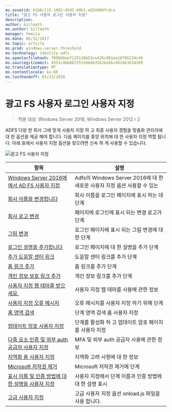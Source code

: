 ```yaml
---
ms.assetid: 61b6c115-1082-45d5-b0b1-ed24d06fcdce
title: "광고 FS 사용자 로그인 사용자 지정"
description: 
author: billmath
ms.author: billmath
manager: femila
ms.date: 05/31/2017
ms.topic: article
ms.prod: windows-server-threshold
ms.technology: identity-adfs
ms.openlocfilehash: 709bb8ae7135126b53ce426c981ee16705234cd9
ms.sourcegitcommit: d351cdbb0bf2533d6db35626ebbc4924b3834309
ms.translationtype: MT
ms.contentlocale: ko-KR
ms.lasthandoff: 01/23/2018
---
```

# <a name="ad-fs-user-sign-in-customization"></a>광고 FS 사용자 로그인 사용자 지정

>적용 대상: Windows Server 2016, Windows Server 2012 r 2

ADFS 다양 한 회사 그에 맞게 사용자 지정 하 고 최종 사용자 경험을 맞춤화 관리자에 대 한 옵션을 제공 해야 합니다.  다음 페이지를 중앙 위치에 대 한 사용자 지정 역할 됩니다.  아래 표에서 사용자 지정 옵션을 찾으려면 신속 하 게 사용할 수 있습니다.



![광고 FS 사용자 지정](media/AD-FS-user-sign-in-customization/ADFS_Blue_Custom2.png) 
    
  







항목|설명|
-----|-----|
[Windows Server 2016에에서 AD FS 사용자 지정](AD-FS-Customization-in-Windows-Server-2016.md)|Adfs의 Windows Server 2016에 대 한 새로운 사용자 지정 옵션 사용할 수 있는|
[회사 이름을 변경합니다](Change-the-company-name-on-the-AD-FS-sign-in-page.md)|회사 이름을 로그인 페이지에 표시 하는 데 단계|
[회사 로고 변경](Change-the-company-logo-on-the-AD-FS-sign-in-page.md)|페이지에 로그인에 표시 되는 변경 로고가 단계|
[그림 변경](Change-the-illustration-on-the-AD-FS-sign-in-page.md)|로그인 페이지에 표시 되는 그림 변경에 대 한 단계|
[로그인 설명을 추가합니다](Add-sign-in-page-description.md)|로그인 페이지에 대 한 설명을 추가 단계|
[추가 도움말 센터 링크](Add-Help-Desk-Link.md)|도움말 센터 링크를 추가 단계|
[홈 링크 추가](Add-Home-Link.md)|홈 링크를 추가 단계|
[개인 정보 보호 링크 추가](Add-Privacy-Link.md)|개인 정보 링크를 추가 단계|
[사용자 지정 웹 테마를 받으세요.](Custom-Web-Themes-in-AD-FS.md)|사용자 지정 웹 테마를 사용에 관한 정보
[사용자 지정 오류 메시지](Custom-error-messages-for-AD-FS-sign-in-page.md)|오류 메시지를 사용자 지정 하기 위해 단계
[홈 영역 검색](Home-Realm-Discovery-Customization.md)|단계 영역 검색 홈 사용자 지정|
[업데이트 암호 사용자 지정](Update-password-customization.md)|단계를 활성화 하 고 업데이트 암호 페이지를 사용자 지정|
[다중 요소 인증 및 외부 auth 공급자 사용자 지정](Multi-factor-authentication-and-external-auth-providers-customization.md)|MFA 및 외부 auth 공급자 사용에 관한 정보|
[지역화 용 사용자 지정](Customization-for-Localization.md)|지역화 고려 사항에 대 한 정보
[Microsoft 저작권 제거](Remove-the-Microsoft-copyright.md)|Microsoft 저작권 제거에 단계
[표시 이름 및 인증 방법에 대 한 설명을 사용자 지정](Customize-the-display-names-and-descriptions-for-authentication-methods.md)|사용자 지정에서 단계 이름과 인증 방법에 대 한 설명 표시
[고급 사용자 지정](Advanced-Customization-of-AD-FS-Sign-in-Pages.md)|고급 사용자 지정 옵션 onload.js 파일을 사용 합니다.




